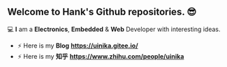 ## Welcome to **Hank**'s Github repositories. :sunglasses:

:computer: **I** am a **Electronics**, **Embedded** & **Web** Developer with interesting ideas.

- ⚡ Here is my **Blog** **https://uinika.gitee.io/**
- ⚡ Here is my **知乎** **https://www.zhihu.com/people/uinika**
